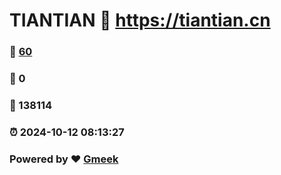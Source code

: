 # TIANTIAN :link: https://tiantian.cn 
### :page_facing_up: [60](https://tiantian.cn/tag.html) 
### :speech_balloon: 0 
### :hibiscus: 138114 
### :alarm_clock: 2024-10-12 08:13:27 
### Powered by :heart: [Gmeek](https://github.com/Meekdai/Gmeek)
